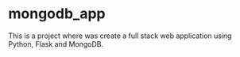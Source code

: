 # mongodb_app

This is a project where was create a full stack web application using Python, Flask and MongoDB.
